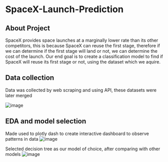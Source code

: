 # SpaceX-Launch-Prediction

## About Project

SpaceX provides space launches at a marginally lower rate than its other competitors, this is because SpaceX can reuse the first stage, therefore if we can determine if the first stage will land or not, we can determine the cost of the launch. Our end goal is to create a classification model to find if SpaceX will reuse its first stage or not, using the dataset which we aquire.

## Data collection
Data was collected by web scraping and using API, these datasets were later merged

![image](https://github.com/abhipreets2/SpaceX-Launch-Prediction/assets/58743505/e6337039-6d8b-44c9-ba39-b5b3e1144a54)


## EDA and model selection

Made used to plotly dash to create interactive dashboard to observe patterns in data
![image](https://github.com/abhipreets2/SpaceX-Launch-Prediction/assets/58743505/b5eb64a3-1851-4181-970f-bf0e95e3ba51)


Selected decision tree as our model of choice, after comparing with other models
![image](https://github.com/abhipreets2/SpaceX-Launch-Prediction/assets/58743505/3a520d1d-bbf2-4d04-b988-da48794c599a)



